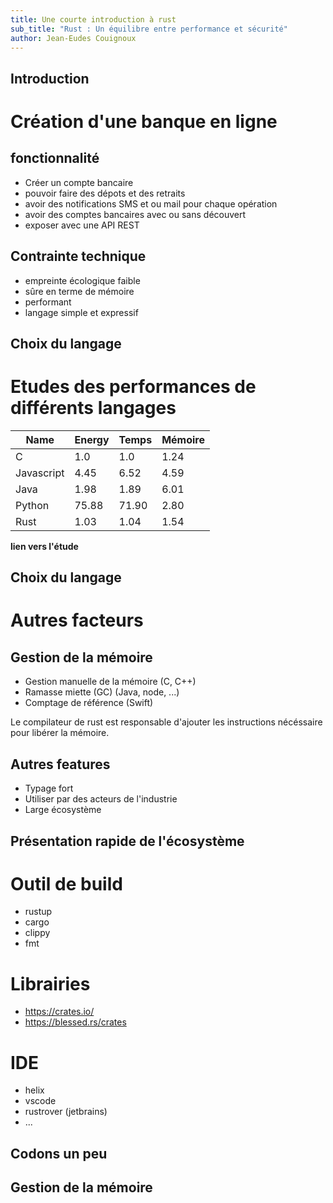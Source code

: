```yaml
---
title: Une courte introduction à rust
sub_title: "Rust : Un équilibre entre performance et sécurité"
author: Jean-Eudes Couignoux
---
```


Introduction
---

# Création d'une banque en ligne

## fonctionnalité

  - Créer un compte bancaire
  - pouvoir faire des dépots et des retraits
  - avoir des notifications SMS et ou mail pour chaque opération
  - avoir des comptes bancaires avec ou sans découvert
  - exposer avec une API REST


## Contrainte technique

  - empreinte écologique faible
  - sûre en terme de mémoire
  - performant
  - langage simple et expressif

<!-- end_slide -->

Choix du langage
---

# Etudes des performances de différents langages

| Name | Energy| Temps | Mémoire |
| ------ | ------ | ----- | ------ |
| C | 1.0 | 1.0 | 1.24 |
| Javascript | 4.45 | 6.52 | 4.59 |
| Java | 1.98 | 1.89 | 6.01 |
| Python | 75.88 | 71.90 | 2.80 |
| Rust | 1.03 | 1.04 | 1.54 |

**lien vers l'étude** [](https://repositorio.inesctec.pt/server/api/core/bitstreams/d606d7dd-be10-4bc7-ada6-5c0c91fe1afb/content)

<!-- end_slide -->

Choix du langage
---

# Autres facteurs

## Gestion de la mémoire

  - Gestion manuelle de la mémoire (C, C++)
  - Ramasse miette (GC) (Java, node, ...)
  - Comptage de référence (Swift)

Le compilateur de rust est responsable d'ajouter les instructions nécéssaire pour libérer la mémoire.

## Autres features
  * Typage fort
  * Utiliser par des acteurs de l'industrie
  * Large écosystème

<!-- end_slide -->

Présentation rapide de l'écosystème
---

# Outil de build

  - rustup
  - cargo
  - clippy
  - fmt

# Librairies

  - https://crates.io/
  - https://blessed.rs/crates

# IDE
  - helix
  - vscode
  - rustrover (jetbrains)
  - ...

<!-- end_slide -->

Codons un peu
---


<!-- end_slide -->

Gestion de la mémoire
---

<!-- end_slide -->


